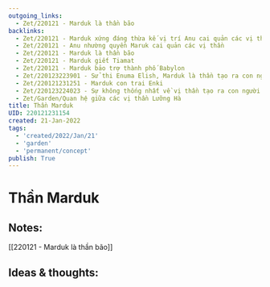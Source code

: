 ```yaml
---
outgoing_links:
  - Zet/220121 - Marduk là thần bão
backlinks:
  - Zet/220121 - Marduk xứng đáng thừa kế vị trí Anu cai quản các vị thần
  - Zet/220121 - Anu nhường quyền Maruk cai quản các vị thần
  - Zet/220121 - Marduk là thần bão
  - Zet/220121 - Marduk giết Tiamat
  - Zet/220121 - Marduk bảo trợ thành phố Babylon
  - Zet/220123223901 - Sử thi Enuma Elish, Marduk là thần tạo ra con người
  - Zet/220121231251 - Marduk con trai Enki
  - Zet/220123224023 - Sự không thống nhất về vị thần tạo ra con người trong thần thoại Lưỡng Hà
  - Zet/Garden/Quan hệ giữa các vị thần Lưỡng Hà
title: Thần Marduk
UID: 220121231154
created: 21-Jan-2022
tags:
  - 'created/2022/Jan/21'
  - 'garden'
  - 'permanent/concept'
publish: True
---
```

# Thần Marduk

## Notes:

[[220121 - Marduk là thần bão]]

## Ideas & thoughts:


